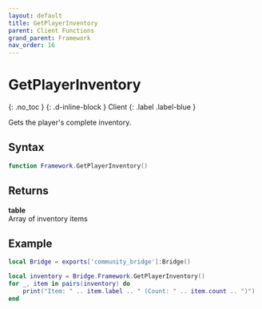 ```yaml
---
layout: default
title: GetPlayerInventory
parent: Client Functions
grand_parent: Framework
nav_order: 16
---
```


# GetPlayerInventory
{: .no_toc }
{: .d-inline-block }
Client
{: .label .label-blue }

Gets the player's complete inventory.

## Syntax

```lua
function Framework.GetPlayerInventory()
```

## Returns

**table**  
Array of inventory items

## Example

```lua
local Bridge = exports['community_bridge']:Bridge()

local inventory = Bridge.Framework.GetPlayerInventory()
for _, item in pairs(inventory) do
    print("Item: " .. item.label .. " (Count: " .. item.count .. ")")
end
```
